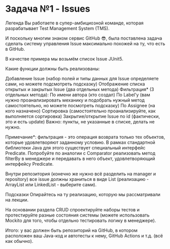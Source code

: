 # Задача №1 - Issues

Легенда
Вы работаете в супер-амбициозной команде, которая разрабатывает Test Management System (TMS).

И поскольку многим знаком сервис GitHub 😎, была поставлена задача сделать систему управления Issue максимально похожей на ту, что есть в GitHub.

В качестве примера мы возьмём список Issue JUnit5.

Какие функции должны быть реализованы:

Добавление Issue (набор полей и типы данных для Issue определяете сами, но можете подсмотреть подсказку)
Отображение списка открытых и закрытых Issue (два отдельных метода)
Фильтрация* (3 отдельных метода):
По имени автора (кто создал)
По Label'у (вам нужно проанализировать механику и подобрать нужный метод самостоятельно, но можете посмотреть подсказку)
По Assignee (на кого назначено)
Сортировка (самостоятельно проанализируйте, как выполняется сортировка)
Закрытие/открытие Issue по id (фактически, это и есть update)
Важно: пункты, не указанные в списке, делать не нужно.

Примечание*: фильтрация - это операция возврата только тех объектов, которые удовлетворяют заданному условию. В рамках стандартной библиотеки Java для этого существует специальный интерфейс Predicate. Попробуйте по аналогии с Comparator реализовать метод filterBy в менеджере и передавать в него объект, удовлетворяющий интерфейсу Predicate.

Внутри репозитория (конечно же нужно всё разделить на manager и repository) все issue должны храниться в виде List (реализацию - ArrayList или LinkedList - выберите сами).

Подсказки
Опирайтесь на ту реализацию, которую мы рассматривали на лекции.

На основании раздела CRUD спроектируйте наборы тестов и протестируйте разные состояния системы (можете использовать Mockito для того, чтобы отдельно тестировать логику в менеджере).

Итого: у вас должен быть репозиторий на GitHub, в котором расположен ваш Java-код и автотесты к нему, GitHub Actions и т.д. (всё как обычно).
